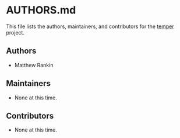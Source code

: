 # AUTHORS.md

This file lists the authors, maintainers, and contributors for the
[temper][] project.

## Authors
- Matthew Rankin

## Maintainers
- None at this time.

## Contributors
- None at this time.

[temper]: https://github.com/gotmc/temper

